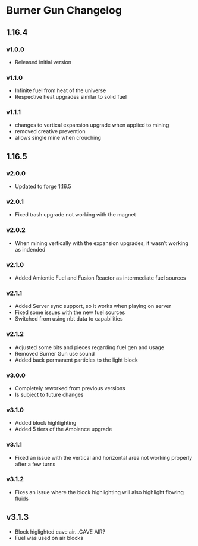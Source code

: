 # Burner Gun Changelog

## 1.16.4
### v1.0.0
- Released initial version
### v1.1.0
- Infinite fuel from heat of the universe
- Respective heat upgrades similar to solid fuel
### v1.1.1
- changes to vertical expansion upgrade when applied to mining
- removed creative prevention
- allows single mine when crouching
## 1.16.5
### v2.0.0
- Updated to forge 1.16.5
### v2.0.1
- Fixed trash upgrade not working with the magnet
### v2.0.2
- When mining vertically with the expansion upgrades, it wasn't working as indended
### v2.1.0
- Added Amientic Fuel and Fusion Reactor as intermediate fuel sources
### v2.1.1
- Added Server sync support, so it works when playing on server
- Fixed some issues with the new fuel sources
- Switched from using nbt data to capabilities
### v2.1.2
- Adjusted some bits and pieces regarding fuel gen and usage
- Removed Burner Gun use sound
- Added back permanent particles to the light block
### v3.0.0
- Completely reworked from previous versions
- Is subject to future changes
### v3.1.0
- Added block highlighting
- Added 5 tiers of the Ambience upgrade
### v3.1.1
- Fixed an issue with the vertical and horizontal area not working properly after a few turns
### v3.1.2
- Fixes an issue where the block highlighting will also highlight flowing fluids
## v3.1.3
- Block higlighted cave air...CAVE AIR?
- Fuel was used on air blocks